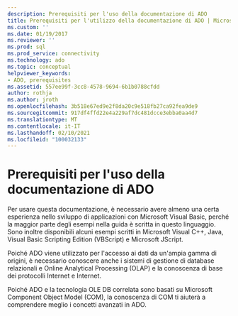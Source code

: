 ```yaml
---
description: Prerequisiti per l'uso della documentazione di ADO
title: Prerequisiti per l'utilizzo della documentazione di ADO | Microsoft Docs
ms.custom: ''
ms.date: 01/19/2017
ms.reviewer: ''
ms.prod: sql
ms.prod_service: connectivity
ms.technology: ado
ms.topic: conceptual
helpviewer_keywords:
- ADO, prerequisites
ms.assetid: 557ee99f-3cc8-4578-9694-6b1b0788cfdd
author: rothja
ms.author: jroth
ms.openlocfilehash: 3b518e67ed9e2f8da20c9e518fb27ca92fea9de9
ms.sourcegitcommit: 917df4ffd22e4a229af7dc481dcce3ebba0aa4d7
ms.translationtype: MT
ms.contentlocale: it-IT
ms.lasthandoff: 02/10/2021
ms.locfileid: "100032133"
---
```

# <a name="prerequisites-for-using-the-ado-documentation"></a>Prerequisiti per l'uso della documentazione di ADO
Per usare questa documentazione, è necessario avere almeno una certa esperienza nello sviluppo di applicazioni con Microsoft Visual Basic, perché la maggior parte degli esempi nella guida è scritta in questo linguaggio. Sono inoltre disponibili alcuni esempi scritti in Microsoft Visual C++, Java, Visual Basic Scripting Edition (VBScript) e Microsoft JScript.  
  
 Poiché ADO viene utilizzato per l'accesso ai dati da un'ampia gamma di origini, è necessario conoscere anche i sistemi di gestione di database relazionali e Online Analytical Processing (OLAP) e la conoscenza di base dei protocolli Internet e Internet.  
  
 Poiché ADO e la tecnologia OLE DB correlata sono basati su Microsoft Component Object Model (COM), la conoscenza di COM ti aiuterà a comprendere meglio i concetti avanzati in ADO.

